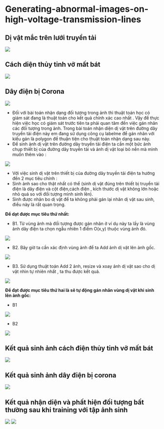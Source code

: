 # Generating-abnormal-images-on-high-voltage-transmission-lines
## Dị vật mắc trên lưới truyền tải
<img src="divat.jpg">

## Cách diện thủy tinh vỡ mất bát
<img src="vobat.jpg">

## Dây điện bị Corona
<img src="daydiencorona.jpg">

- Đối với bài toán nhận dạng đối tượng trong ảnh thì thuật toán học có giám sát đang là thuật toán cho kết quả chính xác cao nhất .
Vậy để thực hiện việc học có giám sát trước tiên ta phải quan tâm đến việc gán nhãn các đối tượng trong ảnh. Trong bài toán nhận
diện dị vật trên đường dây truyền tải điện này em đang sử dụng công cụ labelme để gán nhãn với kiểu gán là polygon để thuận tiện
cho thuật toán nhận dạng sau này.
-	Để sinh ảnh dị vật trên đường dây truyền tải điện ta cần một bức ảnh chụp thiết bị của đường dây truyền tải và ảnh dị vật loại bỏ nền mà mình muốn thêm vào :
<img src="1.jpg">

-	Với việc sinh dị vật trên thiết bị của đường dây truyền tải điện ta hướng đến 2 mục tiêu chính :
  - Sinh ảnh sao cho thật nhất có thể (sinh dị vật đúng trên thiết bị truyền tải điện là dây điện và cột điện,cách điện , kích thước dị vật không lớn hoặc nhỏ quá so với đối tượng mình sinh lên).
  - Sinh được nhãn bo dị vật để ta không  phải gán lại nhãn dị vật sau sinh, điều này là rất quan trọng.

**Để dạt được mục tiêu thứ nhất:**

* B1. Từ vùng ảnh mà đối tượng được gán nhãn ở ví dụ này ta lấy là vùng ảnh dây điện ta chọn ngẫu nhiên 1 điểm O(x,y)  thuộc vùng ảnh đó.
<img src="2.jpg">

* B2. Bây giờ ta cần xác định vùng ảnh để ta Add ảnh dị vật lên ảnh gốc.
<img src="3.png">

* B3. Sử dụng thuật toán Add 2 ảnh, resize và xoay ảnh dị vật sao cho dị vật nhìn tự nhiên nhất , ta thu được kết quả.
<img src="4.jpg">

**Để đạt được mục tiêu thứ hai là sẽ tự động gán nhãn vùng dị vật khi sinh lên ảnh gốc:**

* B1
<img src="5.jpg">

* B2
<img src="6.jpg">

## Kết quả sinh ảnh cách điện thủy tinh vỡ mất bát
<img src="sinhdivat.jpg">

## Kết quả sinh ảnh dây điện bị corona
<img src="sinhxem.jpg">

## Kết quả nhận diện và phất hiện đối tượng bất thường sau khi training với tập ảnh sinh
<img src="kq2.jpg">
<img src="1a.jpg">
